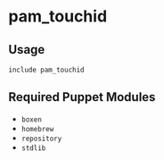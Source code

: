 # pam_touchid

## Usage

```puppet
include pam_touchid
```

## Required Puppet Modules

* `boxen`
* `homebrew`
* `repository`
* `stdlib`
